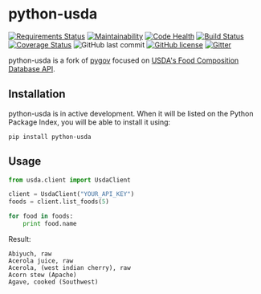 # python-usda

[![Requirements Status](https://requires.io/github/Lucidiot/python-usda/requirements.svg?branch=master)](https://requires.io/github/Lucidiot/python-usda/requirements/?branch=master) [![Maintainability](https://api.codeclimate.com/v1/badges/9a969172a5d47456376e/maintainability)](https://codeclimate.com/github/Lucidiot/python-usda/maintainability) [![Code Health](https://landscape.io/github/Lucidiot/python-usda/master/landscape.svg?style=flat)](https://landscape.io/github/Lucidiot/python-usda/master) [![Build Status](https://travis-ci.org/Lucidiot/python-usda.svg?branch=master)](https://travis-ci.org/Lucidiot/python-usda) [![Coverage Status](https://coveralls.io/repos/github/Lucidiot/python-usda/badge.svg?branch=master)](https://coveralls.io/github/Lucidiot/python-usda?branch=master) ![GitHub last commit](https://img.shields.io/github/last-commit/Lucidiot/PseudoScience.svg) [![GitHub license](https://img.shields.io/github/license/Lucidiot/PseudoScience.svg)](https://github.com/Lucidiot/PseudoScience/blob/master/LICENSE) [![Gitter](https://img.shields.io/gitter/room/PseudoScience/Lobby.svg?logo=gitter-white)](https://gitter.im/BrainshitPseudoScience/Lobby)

python-usda is a fork of [pygov](https://pypi.org/project/pygov/) focused on [USDA's Food Composition Database API](http://ndb.nal.usda.gov/ndb/doc/).

## Installation

python-usda is in active development. When it will be listed on the Python Package Index, you will be able to install it using:

```
pip install python-usda
```

## Usage

``` python
from usda.client import UsdaClient

client = UsdaClient("YOUR_API_KEY")
foods = client.list_foods(5)

for food in foods:
    print food.name
```

Result:

```
Abiyuch, raw
Acerola juice, raw
Acerola, (west indian cherry), raw
Acorn stew (Apache)
Agave, cooked (Southwest)
```
